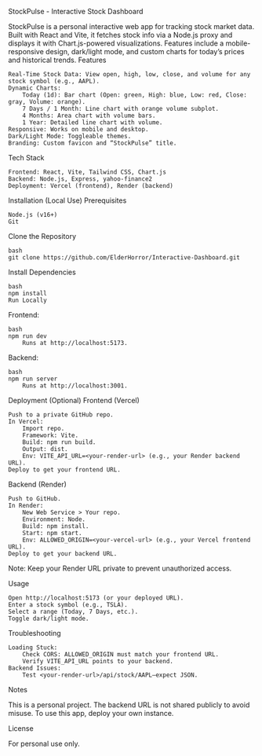 StockPulse - Interactive Stock Dashboard

StockPulse is a personal interactive web app for tracking stock market data. Built with React and Vite, it fetches stock info via a Node.js proxy and displays it with Chart.js-powered visualizations. Features include a mobile-responsive design, dark/light mode, and custom charts for today’s prices and historical trends.
Features

    Real-Time Stock Data: View open, high, low, close, and volume for any stock symbol (e.g., AAPL).
    Dynamic Charts:
        Today (1d): Bar chart (Open: green, High: blue, Low: red, Close: gray, Volume: orange).
        7 Days / 1 Month: Line chart with orange volume subplot.
        4 Months: Area chart with volume bars.
        1 Year: Detailed line chart with volume.
    Responsive: Works on mobile and desktop.
    Dark/Light Mode: Toggleable themes.
    Branding: Custom favicon and “StockPulse” title.

Tech Stack

    Frontend: React, Vite, Tailwind CSS, Chart.js
    Backend: Node.js, Express, yahoo-finance2
    Deployment: Vercel (frontend), Render (backend)

Installation (Local Use)
Prerequisites

    Node.js (v16+)
    Git

Clone the Repository

    bash
    git clone https://github.com/ElderHorror/Interactive-Dashboard.git

Install Dependencies

    bash
    npm install
    Run Locally

Frontend:

    bash
    npm run dev
        Runs at http://localhost:5173.

Backend:

    bash
    npm run server
        Runs at http://localhost:3001.


Deployment (Optional)
Frontend (Vercel)

    Push to a private GitHub repo.
    In Vercel:
        Import repo.
        Framework: Vite.
        Build: npm run build.
        Output: dist.
        Env: VITE_API_URL=<your-render-url> (e.g., your Render backend URL).
    Deploy to get your frontend URL.

Backend (Render)

    Push to GitHub.
    In Render:
        New Web Service > Your repo.
        Environment: Node.
        Build: npm install.
        Start: npm start.
        Env: ALLOWED_ORIGIN=<your-vercel-url> (e.g., your Vercel frontend URL).
    Deploy to get your backend URL.

Note: Keep your Render URL private to prevent unauthorized access.

Usage

    Open http://localhost:5173 (or your deployed URL).
    Enter a stock symbol (e.g., TSLA).
    Select a range (Today, 7 Days, etc.).
    Toggle dark/light mode.

Troubleshooting

    Loading Stuck:
        Check CORS: ALLOWED_ORIGIN must match your frontend URL.
        Verify VITE_API_URL points to your backend.
    Backend Issues:
        Test <your-render-url>/api/stock/AAPL—expect JSON.

Notes

This is a personal project. The backend URL is not shared publicly to avoid misuse. To use this app, deploy your own instance.

License

For personal use only.